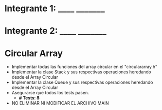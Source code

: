# Integrante 1: ____   _______
# Integrante 2: ____   _______

# Circular Array
- Implementar todas las funciones del array circular en el "circulararray.h"
- Implementar la clase Stack y sus respectivas operaciones heredando desde el Array Circular 
- Implementar la clase Queue y sus respectivas operaciones heredando desde el Array Circular 
- Asegurarse que todos los tests pasen.
    - **# Tests: 8**
- NO ELIMINAR NI MODIFICAR EL ARCHIVO MAIN

